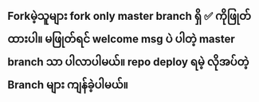 ## Forkမဲ့သူများ fork only master branch ရှိ ✅ ကိုဖြုတ်ထားပါ။ မဖြုတ်ရင် welcome msg ပဲ ပါတဲ့ master branch သာ ပါလာပါမယ်။ repo deploy ရမဲ့ လိုအပ်တဲ့ Branch များ ကျန်ခဲ့ပါမယ်။
